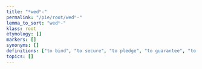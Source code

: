 ```yaml
---
title: "*wedʰ-"
permalink: "/pie/root/wedʰ-"
lemma_to_sort: "wedʰ-"
klass: root
etymology: []
markers: []
synonyms: []
definitions: ["to bind", "to secure", "to pledge", "to guarantee", "to lead"]
topics: []
---
```

